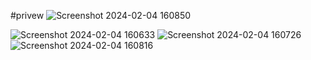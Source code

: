 #privew
![Screenshot 2024-02-04 160850](https://github.com/Vishallab/Car-booking-UI/assets/74778363/ff2031d9-1819-4809-bb1b-25067efefe47)

![Screenshot 2024-02-04 160633](https://github.com/Vishallab/Car-booking-UI/assets/74778363/ca1fe97b-9e5e-498c-91b1-d4b3b10ba0b7)
![Screenshot 2024-02-04 160726](https://github.com/Vishallab/Car-booking-UI/assets/74778363/37e4621b-e766-49c6-99cc-dde5a925cc15)
![Screenshot 2024-02-04 160816](https://github.com/Vishallab/Car-booking-UI/assets/74778363/7d272480-6113-4df2-a471-ae6546d15279)
